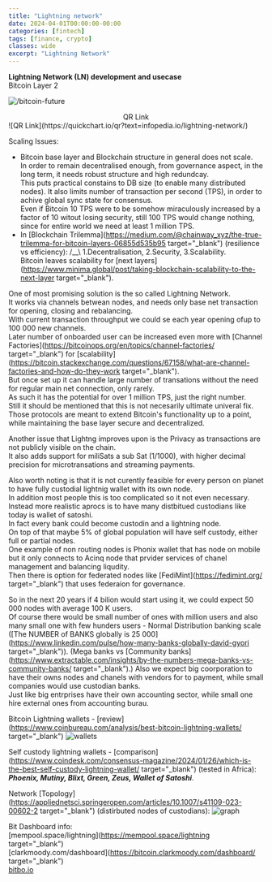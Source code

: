 ```yaml
---
title: "Lightning network"
date: 2024-04-01T00:00:00-00:00
categories: [fintech]
tags: [finance, crypto]
classes: wide
excerpt: "Lightning Network"
---
```


**Lightning Network (LN) development and usecase**<br>
Bitcoin Layer 2

![/bitcoin-future](-https://raw.githubusercontent.com/borisdj/borisdj.github.io/main/assets/images/lightning-network/lightning-model.jpg)

<center>QR Link</center>
![QR Link](https://quickchart.io/qr?text=infopedia.io/lightning-network/)

Scaling Issues:
* Bitcoin base layer and Blockchain structure in general does not scale.  
In order to remain decentralised enough, from governance aspect, in the long term, it needs robust structure and high redundcay.  
This puts practical constains to DB size (to enable many distributed nodes). It also limits number of transaction per second (TPS), in order to achive global sync state for consensus.  
Even if Bitcoin 10 TPS were to be somehow miraculously increased by a factor of 10 witout losing security, still 100 TPS would change nothing, since for entire world we need at least 1 million TPS.
* In [Blockchain Trilemma](https://medium.com/@chainway_xyz/the-true-trilemma-for-bitcoin-layers-06855d535b95 target="_blank") (resilience vs efficiency): /__\ 1.Decentralisation, 2.Security, 3.Scalability.  
Bitcoin leaves scalability for [next layers](https://www.minima.global/post/taking-blockchain-scalability-to-the-next-layer target="_blank").

One of most promising solution is the so called Lightning Network.  
It works via channels betwean nodes, and needs only base net transaction for opening, closing and rebalancing.  
With current transaction throughput we could se each year opening ofup to 100 000 new channels.  
Later number of onboarded user can be increased even more with [Channel Factories](https://bitcoinops.org/en/topics/channel-factories/ target="_blank") for [scalability](https://bitcoin.stackexchange.com/questions/67158/what-are-channel-factories-and-how-do-they-work target="_blank").  
But once set up it can handle large number of transations without the need for regular main net connection, only rarely.  
As such it has the potential for over 1 million TPS, just the right number.  
Still it should be mentioned that this is not necesarily ultimate univeral fix. Those protocols are meant to extend Bitcoin's functionality up to a point, while maintaining the base layer secure and decentralized.  

Another issue that Lightng improves upon is the Privacy as transactions are not publicly visible on the chain.  
It also adds support for miliSats a sub Sat (1/1000), with higher decimal precision for microtransations and streaming payments.  

Also worth noting is that it is not curently feasible for every person on planet to have fully custodial lightnig wallet with its own node.  
In addition most people this is too complicated so it not even necessary.  
Instead more realistic aprocs is to have many distbitued custodians like today is wallet of satoshi.  
In fact every bank could become custodin and a lightning node.  
On top of that maybe 5% of global population will have self custody, either full or partial nodes.  
One example of non routing nodes is Phonix wallet that has node on mobile but it only connects to Acinq node that prvider services of chanel management and balancing liqudity.  
Then there is option for federated nodes like [FediMint](https://fedimint.org/ target="_blank") that uses federaion for governance.  

So in the next 20 years if 4 bilion would start using it, we could expect 50 000 nodes with average 100 K users.  
Of course there would be small number of ones with million users and also many small one with few hunders users - Normal Distribution banking scale ([The NUMBER of BANKS globally is 25 000](https://www.linkedin.com/pulse/how-many-banks-globally-david-gyori target="_blank")). 
(Mega banks vs [Community banks](https://www.extractable.com/insights/by-the-numbers-mega-banks-vs-community-banks/ target="_blank").)
Also we expect big coorporation to have their owns nodes and chanels with vendors for to payment, while small companies would use custodian banks.  
Just like big entrprises have their own accounting sector, while small one hire external ones from accounting burau.  

Bitcoin Lightning wallets - [review](https://www.coinbureau.com/analysis/best-bitcoin-lightning-wallets/ target="_blank")
![wallets](https://www.coinbureau.com/_next/image/?url=https%3A%2F%2Fimage.coinbureau.dev%2Fstrapi%2FTOP_8_BITCOIN_LIGHTNING_WALLETS_518296d242.jpg&w=1080&q=50)

Self custody lightning wallets - [comparison](https://www.coindesk.com/consensus-magazine/2024/01/26/which-is-the-best-self-custody-lightning-wallet/ target="_blank") (tested in Africa):  
***Phoenix, Mutiny, Blixt, Green, Zeus, Wallet of Satoshi***.

Network [Topology](https://appliednetsci.springeropen.com/articles/10.1007/s41109-023-00602-2  target="_blank") (distirbuted nodes of custodians):
![graph](https://static.unlikekinds.com/l-7da55b1b-fb24-42cf-bb96-944d3b197d8b-BvzmdQO.jpg)

Bit Dashboard info:  
[mempool.space/lightning](https://mempool.space/lightning target="_blank")  
[clarkmoody.com/dashboard](https://bitcoin.clarkmoody.com/dashboard/ target="_blank")  
[bitbo.io](https://bitbo.io/target="_blank")  

